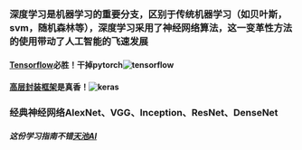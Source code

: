 ### 深度学习是机器学习的重要分支，区别于传统机器学习（如贝叶斯，svm，随机森林等），深度学习采用了神经网络算法，这一变革性方法的使用带动了人工智能的飞速发展
#### [Tensorflow](https://tensorflow.google.cn/)必胜！干掉pytorch![tensorflow](https://gss1.bdstatic.com/9vo3dSag_xI4khGkpoWK1HF6hhy/baike/crop%3D11%2C0%2C577%2C380%3Bc0%3Dbaike80%2C5%2C5%2C80%2C26/sign=9d229876eecd7b89fd2360c33215738b/b219ebc4b74543a9cb03627016178a82b9011475.jpg)
#### [高层封装框架](https://keras.io/zh/)是真香！![keras](https://gss1.bdstatic.com/9vo3dSag_xI4khGkpoWK1HF6hhy/baike/c0%3Dbaike150%2C5%2C5%2C150%2C50/sign=65d2001ef5edab64607f4592965fc4a6/9f2f070828381f3028f9f37ca7014c086f06f007.jpg)
### 经典神经网络AlexNet、VGG、Inception、ResNet、DenseNet
##### 这份学习指南不错[天池AI](https://tianchi.aliyun.com/course/courseConsole?spm=5176.12282070.0.0.5e8d2042j9nhIv&courseId=198&chapterIndex=4&sectionIndex=10)
